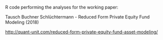 R code performing the analyses for the working paper:

Tausch Buchner Schlüchtermann - Reduced Form Private Equity Fund Modeling (2018)

http://quant-unit.com/reduced-form-private-equity-fund-asset-modeling/